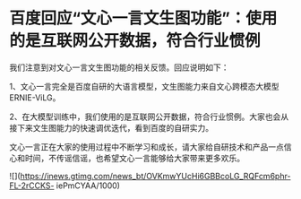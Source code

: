 # 百度回应“文心一言文生图功能”：使用的是互联网公开数据，符合行业惯例

我们注意到对文心一言文生图功能的相关反馈。回应说明如下：

1、文心一言完全是百度自研的大语言模型，文生图能力来自文心跨模态大模型ERNIE-ViLG。

2、在大模型训练中，我们使用的是互联网公开数据，符合行业惯例。大家也会从接下来文生图能力的快速调优迭代，看到百度的自研实力。

文心一言正在大家的使用过程中不断学习和成长，请大家给自研技术和产品一点信心和时间，不传谣信谣，也希望文心一言能够给大家带来更多欢乐。

![](https://inews.gtimg.com/news_bt/OVKmwYUcHi6GBBcoLG_RQFcm6phr-FL-2rCCKS-
iePmCYAA/1000)

